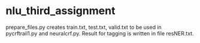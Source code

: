 # nlu_third_assignment
prepare_files.py creates train.txt, test.txt, valid.txt to be used in pycrftrail1.py and neuralcrf.py.
Result for tagging is written in file resNER.txt.
